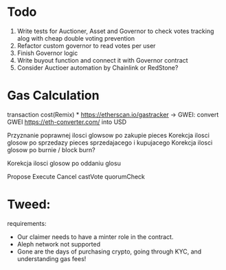# Todo

1. Write tests for Auctioner, Asset and Governor to check votes tracking alog with cheap double voting prevention
2. Refactor custom governor to read votes per user
3. Finish Governor logic
4. Write buyout function and connect it with Governor contract
5. Consider Auctioer automation by Chainlink or RedStone?

# Gas Calculation

transaction cost(Remix) \* https://etherscan.io/gastracker -> GWEI: convert GWEI https://eth-converter.com/ into USD

Przyznanie poprawnej ilosci glowsow po zakupie pieces
Korekcja ilosci glosow po sprzedazy pieces sprzedajacego i kupujacego
Korekcja ilosci glosow po burnie / block burn?

Korekcja ilosci glosow po oddaniu glosu

Propose
Execute
Cancel
castVote
quorumCheck

# Tweed:

requirements:

-   Our claimer needs to have a minter role in the contract.
-   Aleph network not supported
-   Gone are the days of purchasing crypto, going through KYC, and understanding gas fees!
